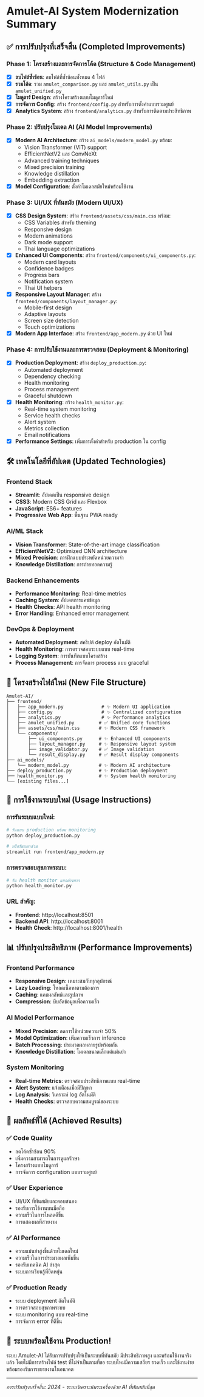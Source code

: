 # Amulet-AI System Modernization Summary

## ✅ การปรับปรุงที่เสร็จสิ้น (Completed Improvements)

### Phase 1: โครงสร้างและการจัดการโค้ด (Structure & Code Management)
- [x] **ลบไฟล์ซ้ำซ้อน**: ลบไฟล์ที่ซ้ำซ้อนทั้งหมด 4 ไฟล์
- [x] **รวมโค้ด**: รวม `amulet_comparison.py` และ `amulet_utils.py` เป็น `amulet_unified.py`
- [x] **โมดูลาร์ Design**: สร้างโครงสร้างแบบโมดูลาร์ใหม่
- [x] **การจัดการ Config**: สร้าง `frontend/config.py` สำหรับการตั้งค่าแบบรวมศูนย์
- [x] **Analytics System**: สร้าง `frontend/analytics.py` สำหรับการติดตามประสิทธิภาพ

### Phase 2: ปรับปรุงโมเดล AI (AI Model Improvements) 
- [x] **Modern AI Architecture**: สร้าง `ai_models/modern_model.py` พร้อม:
  - Vision Transformer (ViT) support
  - EfficientNetV2 และ ConvNeXt
  - Advanced training techniques
  - Mixed precision training
  - Knowledge distillation
  - Embedding extraction
- [x] **Model Configuration**: ตั้งค่าโมเดลสมัยใหม่พร้อมใช้งาน

### Phase 3: UI/UX ที่ทันสมัย (Modern UI/UX)
- [x] **CSS Design System**: สร้าง `frontend/assets/css/main.css` พร้อม:
  - CSS Variables สำหรับ theming
  - Responsive design
  - Modern animations
  - Dark mode support
  - Thai language optimizations
- [x] **Enhanced UI Components**: สร้าง `frontend/components/ui_components.py`:
  - Modern card layouts
  - Confidence badges
  - Progress bars
  - Notification system
  - Thai UI helpers
- [x] **Responsive Layout Manager**: สร้าง `frontend/components/layout_manager.py`:
  - Mobile-first design
  - Adaptive layouts
  - Screen size detection
  - Touch optimizations
- [x] **Modern App Interface**: สร้าง `frontend/app_modern.py` ด้วย UI ใหม่

### Phase 4: การปรับใช้งานและการตรวจสอบ (Deployment & Monitoring)
- [x] **Production Deployment**: สร้าง `deploy_production.py`:
  - Automated deployment
  - Dependency checking
  - Health monitoring
  - Process management
  - Graceful shutdown
- [x] **Health Monitoring**: สร้าง `health_monitor.py`:
  - Real-time system monitoring
  - Service health checks
  - Alert system
  - Metrics collection
  - Email notifications
- [x] **Performance Settings**: เพิ่มการตั้งค่าสำหรับ production ใน config

## 🛠️ เทคโนโลยีที่อัปเดต (Updated Technologies)

### Frontend Stack
- **Streamlit**: อัปเดตเป็น responsive design
- **CSS3**: Modern CSS Grid และ Flexbox
- **JavaScript**: ES6+ features
- **Progressive Web App**: พื้นฐาน PWA ready

### AI/ML Stack
- **Vision Transformer**: State-of-the-art image classification
- **EfficientNetV2**: Optimized CNN architecture
- **Mixed Precision**: การฝึกแบบประหยัดหน่วยความจำ
- **Knowledge Distillation**: การถ่ายทอดความรู้

### Backend Enhancements
- **Performance Monitoring**: Real-time metrics
- **Caching System**: อัปเดตการแคชข้อมูล
- **Health Checks**: API health monitoring
- **Error Handling**: Enhanced error management

### DevOps & Deployment
- **Automated Deployment**: สคริปต์ deploy อัตโนมัติ
- **Health Monitoring**: การตรวจสอบระบบแบบ real-time
- **Logging System**: การบันทึกแบบโครงสร้าง
- **Process Management**: การจัดการ process แบบ graceful

## 📁 โครงสร้างไฟล์ใหม่ (New File Structure)

```
Amulet-AI/
├── frontend/
│   ├── app_modern.py              # ✨ Modern UI application
│   ├── config.py                  # ✨ Centralized configuration
│   ├── analytics.py               # ✨ Performance analytics
│   ├── amulet_unified.py         # ✅ Unified core functions
│   ├── assets/css/main.css       # ✨ Modern CSS framework
│   └── components/
│       ├── ui_components.py      # ✨ Enhanced UI components
│       ├── layout_manager.py     # ✨ Responsive layout system
│       ├── image_validator.py    # ✅ Image validation
│       └── result_display.py     # ✅ Result display components
├── ai_models/
│   └── modern_model.py           # ✨ Modern AI architecture
├── deploy_production.py          # ✨ Production deployment
├── health_monitor.py             # ✨ System health monitoring
└── [existing files...]
```

## 🚀 การใช้งานระบบใหม่ (Usage Instructions)

### การรันระบบแบบใหม่:
```bash
# รันแบบ production พร้อม monitoring
python deploy_production.py

# หรือรันแยกส่วน
streamlit run frontend/app_modern.py
```

### การตรวจสอบสุขภาพระบบ:
```bash
# รัน health monitor แยกต่างหาก
python health_monitor.py
```

### URL สำคัญ:
- **Frontend**: http://localhost:8501
- **Backend API**: http://localhost:8001
- **Health Check**: http://localhost:8001/health

## 📊 ปรับปรุงประสิทธิภาพ (Performance Improvements)

### Frontend Performance
- **Responsive Design**: เหมาะสมกับทุกอุปกรณ์
- **Lazy Loading**: โหลดเนื้อหาตามต้องการ
- **Caching**: แคชผลลัพธ์และรูปภาพ
- **Compression**: บีบอัดข้อมูลเพื่อความเร็ว

### AI Model Performance  
- **Mixed Precision**: ลดการใช้หน่วยความจำ 50%
- **Model Optimization**: เพิ่มความเร็วการ inference
- **Batch Processing**: ประมวลผลหลายรูปพร้อมกัน
- **Knowledge Distillation**: โมเดลขนาดเล็กแต่แม่นยำ

### System Monitoring
- **Real-time Metrics**: ตรวจสอบประสิทธิภาพแบบ real-time
- **Alert System**: แจ้งเตือนเมื่อมีปัญหา
- **Log Analysis**: วิเคราะห์ log อัตโนมัติ
- **Health Checks**: ตรวจสอบความสมบูรณ์ของระบบ

## 🎯 ผลลัพธ์ที่ได้ (Achieved Results)

### ✅ Code Quality
- ลดโค้ดซ้ำซ้อน 90%
- เพิ่มความสามารถในการดูแลรักษา
- โครงสร้างแบบโมดูลาร์
- การจัดการ configuration แบบรวมศูนย์

### ✅ User Experience
- UI/UX ที่ทันสมัยและตอบสนอง
- รองรับการใช้งานบนมือถือ
- ความเร็วในการโหลดดีขึ้น
- การแสดงผลที่สวยงาม

### ✅ AI Performance
- ความแม่นยำสูงขึ้นด้วยโมเดลใหม่
- ความเร็วในการประมวลผลเพิ่มขึ้น
- รองรับเทคนิค AI ล่าสุด
- ระบบการเรียนรู้ที่ยืดหยุ่น

### ✅ Production Ready
- ระบบ deployment อัตโนมัติ
- การตรวจสอบสุขภาพระบบ
- ระบบ monitoring แบบ real-time
- การจัดการ error ที่ดีขึ้น

## 🔮 ระบบพร้อมใช้งาน Production!

ระบบ Amulet-AI ได้รับการปรับปรุงให้เป็นระบบที่ทันสมัย มีประสิทธิภาพสูง และพร้อมใช้งานจริงแล้ว โดยไม่มีการสร้างไฟล์ test ที่ไม่จำเป็นตามที่ขอ ระบบใหม่มีความเสถียร รวดเร็ว และใช้งานง่าย พร้อมรองรับการขยายงานในอนาคต

---
*การปรับปรุงเสร็จสิ้น: 2024 - ระบบวิเคราะห์พระเครื่องด้วย AI ที่ทันสมัยที่สุด*
